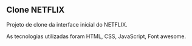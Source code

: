 ## Clone NETFLIX
Projeto de clone da interface inicial do NETFLIX.

As tecnologias utilizadas foram HTML, CSS, JavaScript, Font awesome.